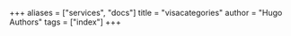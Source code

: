 +++
aliases = ["services", "docs"]
title = "visacategories"
author = "Hugo Authors"
tags = ["index"]
+++
